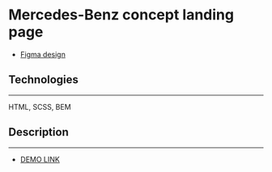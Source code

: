 # Mercedes-Benz concept landing page



- [Figma design](https://www.figma.com/file/P1lhIqHfBIL2D2K8SzMBXy/%D0%9C%D0%B0%D0%BA%D0%B5%D1%82-AVTR)

## Technologies 
___

HTML, SCSS, BEM

## Description

___

- [DEMO LINK](https://defisto7.github.io/Avtr/)
